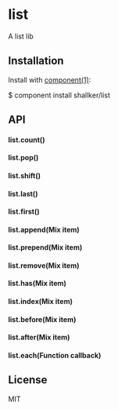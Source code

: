 list
==========

A list lib

## Installation
Install with [component(1)](http://component.io):

  $ component install shallker/list

## API
#### list.count()
#### list.pop()
#### list.shift()
#### list.last()
#### list.first()
#### list.append(Mix item)
#### list.prepend(Mix item)
#### list.remove(Mix item)
#### list.has(Mix item)
#### list.index(Mix item)
#### list.before(Mix item)
#### list.after(Mix item)
#### list.each(Function callback)


## License
MIT
